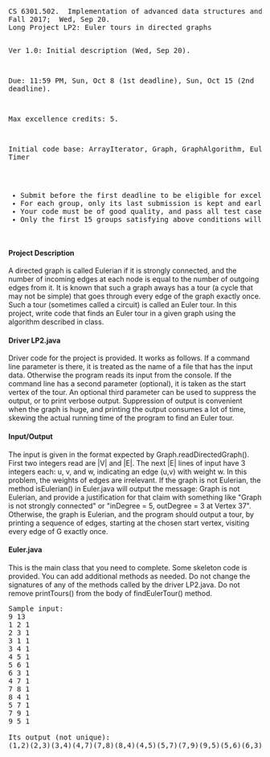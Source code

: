 
<!-- saved from url=(0072)https://www.utdallas.edu/~rbk/teach/2017f//projects/lp2-euler-2017f.html -->
<html><head><meta http-equiv="Content-Type" content="text/html; charset=windows-1252"></head><body><pre>CS 6301.502.  Implementation of advanced data structures and algorithms
Fall 2017;  Wed, Sep 20.
Long Project LP2: Euler tours in directed graphs

Ver 1.0: Initial description (Wed, Sep 20).

Due: 11:59 PM, Sun, Oct 8 (1st deadline), Sun, Oct 15 (2nd deadline).

Max excellence credits: 5.

Initial code base: ArrayIterator, Graph, GraphAlgorithm, Euler, LP2, Timer

<ul>
<li>Submit before the first deadline to be eligible for excellence credit. 
</li><li>For each group, only its last submission is kept and earlier submissions are discarded. 
</li><li>Your code must be of good quality, and pass all test cases to earn excellence credits.
</li><li>Only the first 15 groups satisfying above conditions will be assigned excellence credits.
</li></ul>
</pre>

<h4>Project Description</h4>
A directed graph is called Eulerian if it is strongly connected, and the number of incoming edges at each node is equal to the number of outgoing edges from it.  It is known that such a graph aways has a tour (a cycle that may not be simple) that goes through every edge of the graph exactly once.  Such a tour (sometimes called a circuit) is called an Euler tour.  In this project, write code that finds an Euler tour in a given graph using the algorithm described in class.

<h4>Driver LP2.java</h4>
Driver code for the project is provided. It works as follows. If a command line parameter is there, it is treated as the name of a file that has the input data. Otherwise the program reads its input from the console. If the command line has a second parameter (optional), it is taken as the start vertex of the tour.  An optional third parameter can be used to suppress the output, or to print verbose output. Suppression of output is convenient when the graph is huge, and printing the output consumes a lot of time, skewing the actual running time of the program to find an Euler tour.

<h4>Input/Output</h4>
The input is given in the format expected by Graph.readDirectedGraph(). First two integers read are |V| and |E|. The next |E| lines of input have 3 integers each: u, v, and w, indicating an edge (u,v) with weight w. In this problem, the weights of edges are irrelevant. If the graph is not Eulerian, the method isEulerian() in Euler.java will output the message: Graph is not Eulerian, and provide a justification for that claim with something like "Graph is not strongly connected" or "inDegree = 5, outDegree = 3 at Vertex 37". Otherwise, the graph is Eulerian, and the program should output a tour, by printing a sequence of edges, starting at the chosen start vertex, visiting every edge of G exactly once.

<h4>Euler.java</h4>
This is the main class that you need to complete. Some skeleton code is provided. You can add additional methods as needed. Do not change the signatures of any of the methods called by the driver LP2.java. Do not remove printTours() from the body of findEulerTour() method.

<pre>Sample input:
9 13
1 2 1
2 3 1
3 1 1
3 4 1
4 5 1
5 6 1
6 3 1
4 7 1
7 8 1
8 4 1
5 7 1
7 9 1
9 5 1

Its output (not unique):
(1,2)(2,3)(3,4)(4,7)(7,8)(8,4)(4,5)(5,7)(7,9)(9,5)(5,6)(6,3)(3,1)
</pre>
</body></html>